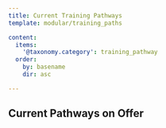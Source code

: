 ```yaml
---
title: Current Training Pathways
template: modular/training_paths

content:
  items:
    '@taxonomy.category': training_pathway
  order:
    by: basename
    dir: asc

---
```


## Current Pathways on Offer